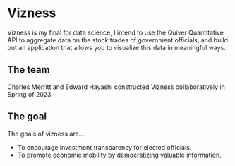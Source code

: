 # Vizness
Vizness is my final for data science, I intend to use the Quiver Quantitative API to aggregate data on the stock trades of government officials, and build out an application that allows you to visualize this data in meaningful ways.
## The team
Charles Merritt and Edward Hayashi constructed Vizness collaboratively in Spring of 2023.
## The goal
The goals of vizness are...
- To encourage investment transparency for elected officials.
- To promote economic mobility by democratizing valuable information.

